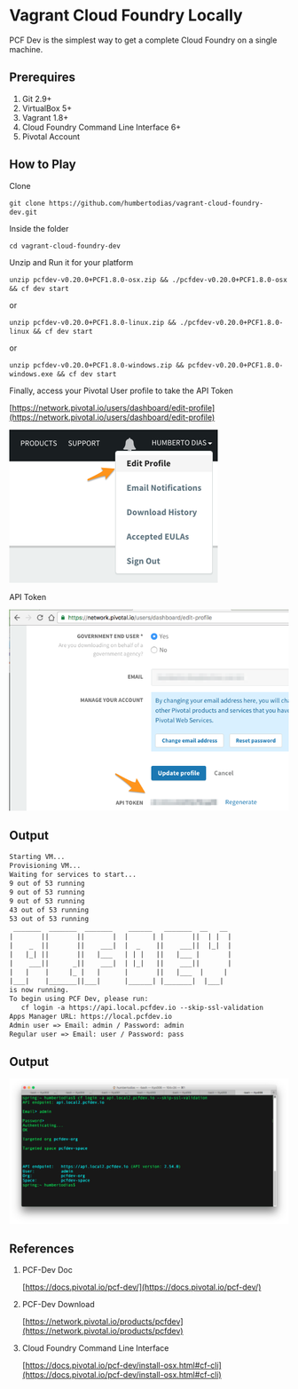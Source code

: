 # Vagrant Cloud Foundry Locally

PCF Dev is the simplest way to get a complete Cloud Foundry on a single machine.


## Prerequires

1. Git 2.9+
2. VirtualBox 5+
3. Vagrant 1.8+
4. Cloud Foundry Command Line Interface 6+
5. Pivotal Account

## How to Play

Clone

```
git clone https://github.com/humbertodias/vagrant-cloud-foundry-dev.git
```

Inside the folder

```
cd vagrant-cloud-foundry-dev
```

Unzip and Run it for your platform

```
unzip pcfdev-v0.20.0+PCF1.8.0-osx.zip && ./pcfdev-v0.20.0+PCF1.8.0-osx && cf dev start
```

or

```
unzip pcfdev-v0.20.0+PCF1.8.0-linux.zip && ./pcfdev-v0.20.0+PCF1.8.0-linux && cf dev start
```

or

```
unzip pcfdev-v0.20.0+PCF1.8.0-windows.zip && pcfdev-v0.20.0+PCF1.8.0-windows.exe && cf dev start
```

Finally, access your Pivotal User profile to take the API Token

[https://network.pivotal.io/users/dashboard/edit-profile](https://network.pivotal.io/users/dashboard/edit-profile)

![Pivotal User Profile](doc/pcf-user-profile.png)

API Token

![Pivotal User Profile](doc/pcf-api-token.png)


## Output
```
Starting VM...
Provisioning VM...
Waiting for services to start...
9 out of 53 running
9 out of 53 running
9 out of 53 running
43 out of 53 running
53 out of 53 running
 _______  _______  _______    ______   _______  __   __
|       ||       ||       |  |      | |       ||  | |  |
|    _  ||       ||    ___|  |  _    ||    ___||  |_|  |
|   |_| ||       ||   |___   | | |   ||   |___ |       |
|    ___||      _||    ___|  | |_|   ||    ___||       |
|   |    |     |_ |   |      |       ||   |___  |     |
|___|    |_______||___|      |______| |_______|  |___|
is now running.
To begin using PCF Dev, please run:
   cf login -a https://api.local.pcfdev.io --skip-ssl-validation
Apps Manager URL: https://local.pcfdev.io
Admin user => Email: admin / Password: admin
Regular user => Email: user / Password: pass
```

## Output

![Preview](doc/cf-login.png)

## References

1. PCF-Dev Doc
	
	[https://docs.pivotal.io/pcf-dev/](https://docs.pivotal.io/pcf-dev/)

2. PCF-Dev Download

	[https://network.pivotal.io/products/pcfdev](https://network.pivotal.io/products/pcfdev)
	
3. Cloud Foundry Command Line Interface

	[https://docs.pivotal.io/pcf-dev/install-osx.html#cf-cli](https://docs.pivotal.io/pcf-dev/install-osx.html#cf-cli)